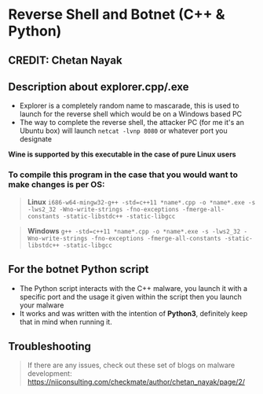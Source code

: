 # Reverse Shell and Botnet (C++ & Python)

## CREDIT: Chetan Nayak

## Description about explorer.cpp/.exe

- Explorer is a completely random name to mascarade, this is used to launch for the reverse shell which would be on a Windows based PC
- The way to complete the reverse shell, the attacker PC (for me it's an Ubuntu box) will launch `netcat -lvnp 8080` or whatever port you designate

**Wine is supported by this executable in the case of pure Linux users**

### To compile this program in the case that you would want to make changes is per OS:

> **Linux**
`i686-w64-mingw32-g++ -std=c++11 *name*.cpp -o *name*.exe -s -lws2_32 -Wno-write-strings -fno-exceptions -fmerge-all-constants -static-libstdc++ -static-libgcc`

> **Windows**
`g++ -std=c++11 *name*.cpp -o *name*.exe -s -lws2_32 -Wno-write-strings -fno-exceptions -fmerge-all-constants -static-libstdc++ -static-libgcc`

## For the botnet Python script

- The Python script interacts with the C++ malware, you launch it with a specific port and the usage it given within the script then you launch your malware
- It works and was written with the intention of **Python3**, definitely keep that in mind when running it. 

## Troubleshooting
> If there are any issues, check out these set of blogs on malware development: https://niiconsulting.com/checkmate/author/chetan_nayak/page/2/
